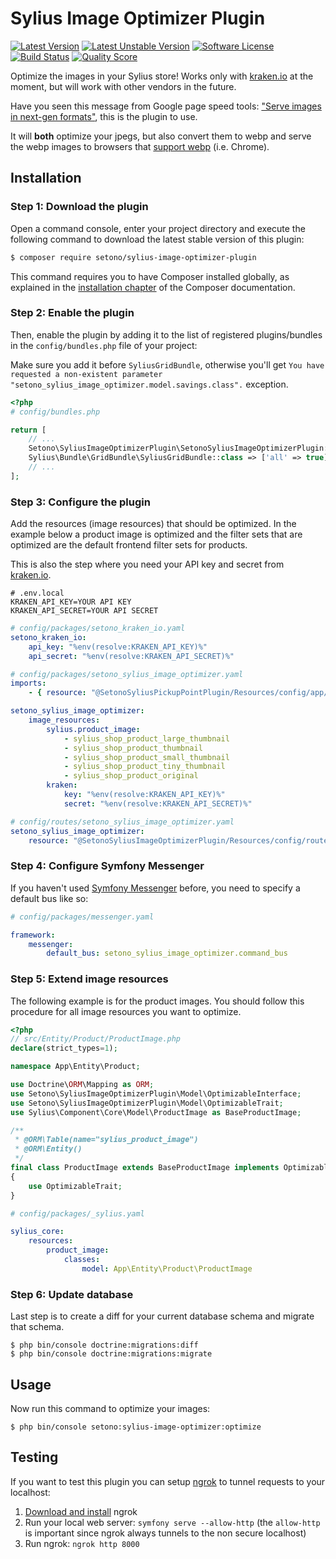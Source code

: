 # Sylius Image Optimizer Plugin

[![Latest Version][ico-version]][link-packagist]
[![Latest Unstable Version][ico-unstable-version]][link-packagist]
[![Software License][ico-license]](LICENSE)
[![Build Status][ico-github-actions]][link-github-actions]
[![Quality Score][ico-code-quality]][link-code-quality]

Optimize the images in your Sylius store! Works only with [kraken.io](https://kraken.io) at the moment, but will work with other vendors in the future.

Have you seen this message from Google page speed tools: ["Serve images in next-gen formats"](https://web.dev/uses-webp-images/), this is the plugin to use.

It will **both** optimize your jpegs, but also convert them to webp and serve the webp images to browsers that [support webp](https://developers.google.com/speed/webp/faq#which_web_browsers_natively_support_webp) (i.e. Chrome).

## Installation

### Step 1: Download the plugin

Open a command console, enter your project directory and execute the following command to download the latest stable version of this plugin:

```bash
$ composer require setono/sylius-image-optimizer-plugin
```

This command requires you to have Composer installed globally, as explained in the [installation chapter](https://getcomposer.org/doc/00-intro.md) of the Composer documentation.


### Step 2: Enable the plugin

Then, enable the plugin by adding it to the list of registered plugins/bundles
in the `config/bundles.php` file of your project:

Make sure you add it before `SyliusGridBundle`, otherwise you'll get
`You have requested a non-existent parameter "setono_sylius_image_optimizer.model.savings.class".` exception.

```php
<?php
# config/bundles.php

return [
    // ...
    Setono\SyliusImageOptimizerPlugin\SetonoSyliusImageOptimizerPlugin::class => ['all' => true],
    Sylius\Bundle\GridBundle\SyliusGridBundle::class => ['all' => true],
    // ...
];

```

### Step 3: Configure the plugin

Add the resources (image resources) that should be optimized. In the example below a product image is optimized and the
filter sets that are optimized are the default frontend filter sets for products.

This is also the step where you need your API key and secret from [kraken.io](https://kraken.io).

```text
# .env.local
KRAKEN_API_KEY=YOUR API KEY
KRAKEN_API_SECRET=YOUR API SECRET
```

```yaml
# config/packages/setono_kraken_io.yaml
setono_kraken_io:
    api_key: "%env(resolve:KRAKEN_API_KEY)%"
    api_secret: "%env(resolve:KRAKEN_API_SECRET)%"
```

```yaml
# config/packages/setono_sylius_image_optimizer.yaml
imports:
    - { resource: "@SetonoSyliusPickupPointPlugin/Resources/config/app/config.yaml" }

setono_sylius_image_optimizer:
    image_resources:
        sylius.product_image:
            - sylius_shop_product_large_thumbnail
            - sylius_shop_product_thumbnail
            - sylius_shop_product_small_thumbnail
            - sylius_shop_product_tiny_thumbnail
            - sylius_shop_product_original
        kraken:
            key: "%env(resolve:KRAKEN_API_KEY)%"
            secret: "%env(resolve:KRAKEN_API_SECRET)%"
```

```yaml
# config/routes/setono_sylius_image_optimizer.yaml
setono_sylius_image_optimizer:
    resource: "@SetonoSyliusImageOptimizerPlugin/Resources/config/routes.yaml"
```

### Step 4: Configure Symfony Messenger

If you haven't used [Symfony Messenger](https://symfony.com/doc/current/messenger.html) before, you need to specify a default bus like so:

```yaml
# config/packages/messenger.yaml

framework:
    messenger:
        default_bus: setono_sylius_image_optimizer.command_bus
```

### Step 5: Extend image resources

The following example is for the product images. You should follow this procedure for all image resources you want to optimize.

```php
<?php
// src/Entity/Product/ProductImage.php
declare(strict_types=1);

namespace App\Entity\Product;

use Doctrine\ORM\Mapping as ORM;
use Setono\SyliusImageOptimizerPlugin\Model\OptimizableInterface;
use Setono\SyliusImageOptimizerPlugin\Model\OptimizableTrait;
use Sylius\Component\Core\Model\ProductImage as BaseProductImage;

/**
 * @ORM\Table(name="sylius_product_image")
 * @ORM\Entity()
 */
final class ProductImage extends BaseProductImage implements OptimizableInterface
{
    use OptimizableTrait;
}
```

```yaml
# config/packages/_sylius.yaml

sylius_core:
    resources:
        product_image:
            classes:
                model: App\Entity\Product\ProductImage
```

### Step 6: Update database

Last step is to create a diff for your current database schema and migrate that schema.

```
$ php bin/console doctrine:migrations:diff
$ php bin/console doctrine:migrations:migrate
```

## Usage

Now run this command to optimize your images:

```
$ php bin/console setono:sylius-image-optimizer:optimize
```

## Testing

If you want to test this plugin you can setup [ngrok](https://ngrok.com) to tunnel requests to your localhost:

1. [Download and install](https://ngrok.com/download) ngrok
2. Run your local web server: `symfony serve --allow-http` (the `allow-http` is important since ngrok always tunnels to the non secure localhost)
3. Run ngrok: `ngrok http 8000`

[ico-version]: https://poser.pugx.org/setono/sylius-image-optimizer-plugin/v/stable
[ico-unstable-version]: https://poser.pugx.org/setono/sylius-image-optimizer-plugin/v/unstable
[ico-license]: https://poser.pugx.org/setono/sylius-image-optimizer-plugin/license
[ico-github-actions]: https://github.com/Setono/SyliusImageOptimizerPlugin/workflows/build/badge.svg
[ico-code-quality]: https://img.shields.io/scrutinizer/g/Setono/SyliusImageOptimizerPlugin.svg?style=flat-square

[link-packagist]: https://packagist.org/packages/setono/sylius-image-optimizer-plugin
[link-github-actions]: https://github.com/Setono/SyliusImageOptimizerPlugin/actions
[link-code-quality]: https://scrutinizer-ci.com/g/Setono/SyliusImageOptimizerPlugin

